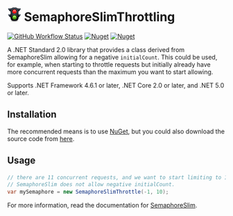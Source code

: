 # ![SemaphoreSlimThrottling](https://raw.githubusercontent.com/MarkCiliaVincenti/SemaphoreSlimThrottling/master/logo32.png) SemaphoreSlimThrottling
[![GitHub Workflow Status](https://img.shields.io/github/workflow/status/MarkCiliaVincenti/SemaphoreSlimThrottling/.NET?logo=github&style=for-the-badge)](https://actions-badge.atrox.dev/MarkCiliaVincenti/SemaphoreSlimThrottling/goto?ref=master) [![Nuget](https://img.shields.io/nuget/v/SemaphoreSlimThrottling?label=SemaphoreSlimThrottling&logo=nuget&style=for-the-badge)](https://www.nuget.org/packages/SemaphoreSlimThrottling) [![Nuget](https://img.shields.io/nuget/dt/SemaphoreSlimThrottling?logo=nuget&style=for-the-badge)](https://www.nuget.org/packages/SemaphoreSlimThrottling)

A .NET Standard 2.0 library that provides a class derived from SemaphoreSlim allowing for a negative `initialCount`. This could be used, for example, when starting to throttle requests but initially already have more concurrent requests than the maximum you want to start allowing.

Supports .NET Framework 4.6.1 or later, .NET Core 2.0 or later, and .NET 5.0 or later.

## Installation
The recommended means is to use [NuGet](https://www.nuget.org/packages/SemaphoreSlimThrottling), but you could also download the source code from [here](https://github.com/MarkCiliaVincenti/SemaphoreSlimThrottling/releases).

## Usage
```csharp
// there are 11 concurrent requests, and we want to start limiting to 10.
// SemaphoreSlim does not allow negative initialCount.
var mySemaphore = new SemaphoreSlimThrottle(-1, 10);
```

For more information, read the documentation for [SemaphoreSlim](https://docs.microsoft.com/en-us/dotnet/api/system.threading.semaphoreslim).